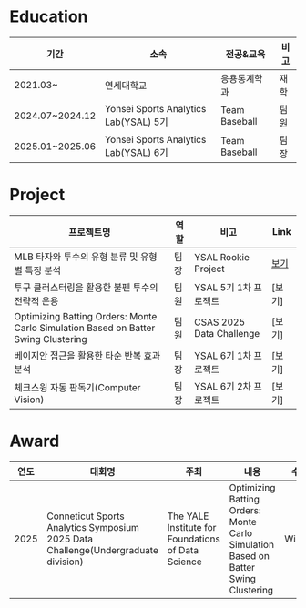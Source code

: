 # Education
|기간|소속|전공&교육|비고|
|--|-----|---|--|
|2021.03~|연세대학교|응용통계학과|재학|
|2024.07~2024.12|Yonsei Sports Analytics Lab(YSAL) 5기|Team Baseball|팀원|
|2025.01~2025.06|Yonsei Sports Analytics Lab(YSAL) 6기|Team Baseball|팀장|

# Project
|프로젝트명|역할|비고|Link|
|------|---|---|--|
|MLB 타자와 투수의 유형 분류 및 유형별 특징 분석|팀장|YSAL Rookie Project|[보기](https://github.com/jiyongleex/ysal_rookie_project.git)|
|투구 클러스터링을 활용한 불펜 투수의 전략적 운용|팀원|YSAL 5기 1차 프로젝트|[보기]|
|Optimizing Batting Orders: Monte Carlo Simulation Based on Batter Swing Clustering|팀원|CSAS 2025 Data Challenge|[보기]|
|베이지안 접근을 활용한 타순 반복 효과 분석|팀장|YSAL 6기 1차 프로젝트|[보기]|
|체크스윙 자동 판독기(Computer Vision)|팀장|YSAL 6기 2차 프로젝트|[보기]|

# Award
|연도|대회명|주최|내용|수상
|--|---|--|--|--|
|2025|Conneticut Sports Analytics Symposium 2025 Data Challenge(Undergraduate division)|The YALE Institute for Foundations of Data Science| Optimizing Batting Orders: Monte Carlo Simulation Based on Batter Swing Clustering|Winner|
